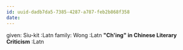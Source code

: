 ```yaml
---
id: uuid-dadb7da5-7385-4287-a787-feb2b868f358
date: 
---
```


given: Siu-kit :Latn
family: Wong :Latn
**"Ch'ing" in Chinese Literary Criticism** :Latn